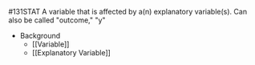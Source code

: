 #131STAT 
A variable that is affected by a(n) explanatory variable(s). Can also be called "outcome," "y"

- Background
	- [[Variable]]
	- [[Explanatory Variable]]